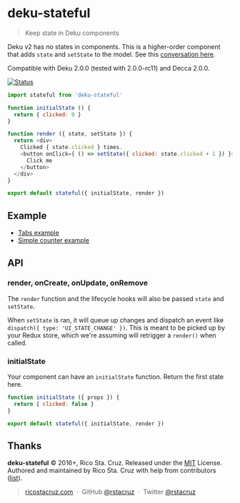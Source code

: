 # deku-stateful

> Keep state in Deku components

Deku v2 has no states in components. This is a higher-order component that adds `state` and `setState` to the model.
See this [conversation here](https://github.com/dekujs/deku/issues/337#issuecomment-168034492).

Compatible with Deku 2.0.0 (tested with 2.0.0-rc11) and Decca 2.0.0.

[![Status](https://travis-ci.org/rstacruz/deku-stateful.svg?branch=master)](https://travis-ci.org/rstacruz/deku-stateful "See test builds")

```js
import stateful from 'deku-stateful'

function initialState () {
  return { clicked: 0 }
}

function render ({ state, setState }) {
  return <div>
    Clicked { state.clicked } times.
    <button onClick={ () => setState({ clicked: state.clicked + 1 }) }>
      Click me
    </button>
  </div>
}

export default stateful({ initialState, render })
```

## Example

- [Tabs example](https://jsfiddle.net/rstacruz/jwLncxfd/)
- [Simple counter example](https://jsfiddle.net/rstacruz/m6mkac75/)

## API

### render, onCreate, onUpdate, onRemove

The `render` function and the lifecycle hooks will also be passed `state` and `setState`.

When `setState` is ran, it will queue up changes and dispatch an event like `dispatch({ type: 'UI_STATE_CHANGE' })`. This is meant to be picked up by your Redux store, which we're assuming will retrigger a `render()` when called.

### initialState

Your component can have an `initialState` function. Return the first state here.

```js
function initialState ({ props }) {
  return { clicked: false }
}

export default stateful({ initialState, render })
```

## Thanks

**deku-stateful** © 2016+, Rico Sta. Cruz. Released under the [MIT] License.<br>
Authored and maintained by Rico Sta. Cruz with help from contributors ([list][contributors]).

> [ricostacruz.com](http://ricostacruz.com) &nbsp;&middot;&nbsp;
> GitHub [@rstacruz](https://github.com/rstacruz) &nbsp;&middot;&nbsp;
> Twitter [@rstacruz](https://twitter.com/rstacruz)

[MIT]: http://mit-license.org/
[contributors]: http://github.com/rstacruz/deku-stateful/contributors
